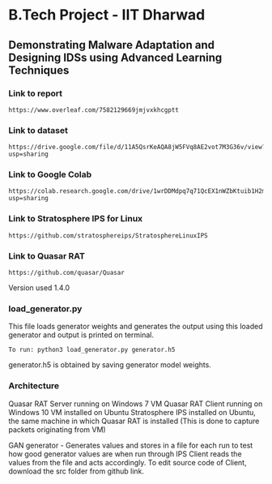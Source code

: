# B.Tech Project - IIT Dharwad
## Demonstrating Malware Adaptation and Designing IDSs using Advanced Learning Techniques

### Link to report
    https://www.overleaf.com/7582129669jmjvxkhcgptt

### Link to dataset
    https://drive.google.com/file/d/11A5QsrKeAQA8jW5FVq8AE2vot7M3G36v/view?usp=sharing

### Link to Google Colab
    https://colab.research.google.com/drive/1wrDDMdpq7q71QcEX1nWZbKtuib1H2m6W?usp=sharing

### Link to Stratosphere IPS for Linux
    https://github.com/stratosphereips/StratosphereLinuxIPS

### Link to Quasar RAT
    https://github.com/quasar/Quasar
Version used 1.4.0

### load_generator.py
This file loads generator weights and generates the output using this loaded generator and output is printed on terminal.

    To run: python3 load_generator.py generator.h5
generator.h5 is obtained by saving generator model weights.

### Architecture
Quasar RAT Server running on Windows 7 VM
Quasar RAT Client running on Windows 10 VM installed on Ubuntu
Stratosphere IPS installed on Ubuntu, the same machine in which Quasar RAT is installed (This is done to capture packets originating from VM)

GAN generator - Generates values and stores in a file for each run to test how good generator values are when run through IPS
                Client reads the values from the file and acts accordingly. To edit source code of Client, download the src folder from github link.